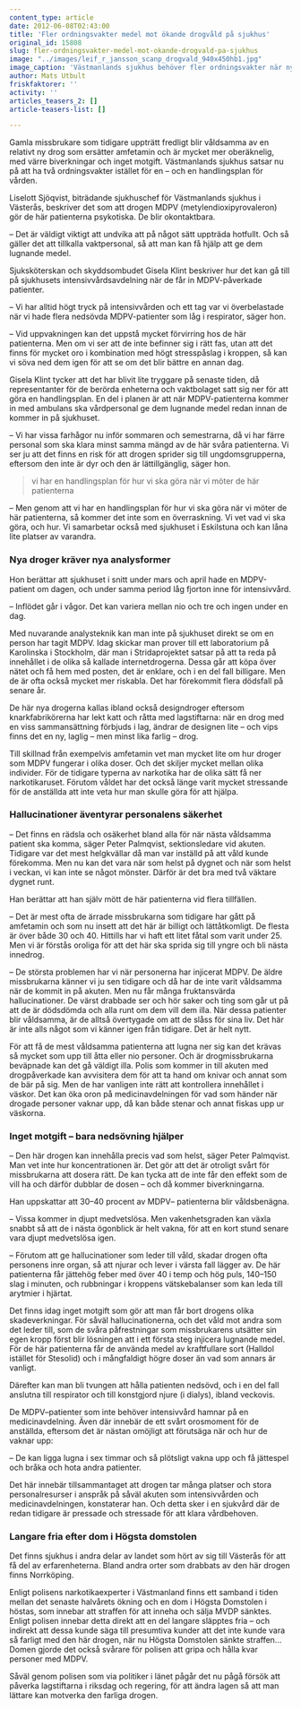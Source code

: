 ```yaml
---
content_type: article
date: 2012-06-08T02:43:00
title: 'Fler ordningsvakter medel mot ökande drogvåld på sjukhus'
original_id: 15808
slug: fler-ordningsvakter-medel-mot-okande-drogvald-pa-sjukhus
image: "../images/leif_r_jansson_scanp_drogvald_940x450hb1.jpg"
image_caption: 'Västmanlands sjukhus behöver fler ordningsvakter när ny drog skapar växande problem med våld på akuten. (Bilden är dock från akuten på Södersjukhuset i Stockholm). '
author: Mats Utbult
friskfaktorer: ''
activity: ''
articles_teasers_2: []
article-teasers-list: []

---
```


Gamla missbrukare som tidigare uppträtt fredligt blir våldsamma av en relativt ny drog som ersätter amfetamin och är mycket mer oberäknelig, med värre biverkningar och inget motgift. Västmanlands sjukhus satsar nu på att ha två ordningsvakter istället för en – och en handlingsplan för vården.

Liselott Sjöqvist, biträdande sjukhuschef för Västmanlands sjukhus i Västerås, beskriver det som att drogen MDPV (metylendioxipyrovaleron) gör de här patienterna psykotiska. De blir okontaktbara.

– Det är väldigt viktigt att undvika att på något sätt uppträda hotfullt. Och så gäller det att tillkalla vaktpersonal, så att man kan få hjälp att ge dem lugnande medel.

Sjuksköterskan och skyddsombudet Gisela Klint beskriver hur det kan gå till på sjukhusets intensivvårdsavdelning när de får in MDPV-påverkade patienter.

– Vi har alltid högt tryck på intensivvården och ett tag var vi överbelastade när vi hade flera nedsövda MDPV-patienter som låg i respirator, säger hon.

– Vid uppvakningen kan det uppstå mycket förvirring hos de här patienterna. Men om vi ser att de inte befinner sig i rätt fas, utan att det finns för mycket oro i kombination med högt stresspåslag i kroppen, så kan vi söva ned dem igen för att se om det blir bättre en annan dag.

Gisela Klint tycker att det har blivit lite tryggare på senaste tiden, då representanter för de berörda enheterna och vaktbolaget satt sig ner för att göra en handlingsplan. En del i planen är att när MDPV-patienterna kommer in med ambulans ska vårdpersonal ge dem lugnande medel redan innan de kommer in på sjukhuset.

– Vi har vissa farhågor nu inför sommaren och semestrarna, då vi har färre personal som ska klara minst samma mängd av de här svåra patienterna. Vi ser ju att det finns en risk för att drogen sprider sig till ungdomsgrupperna, eftersom den inte är dyr och den är lättillgänglig, säger hon.

> vi har en handlingsplan för hur vi ska göra när vi möter de här patienterna

– Men genom att vi har en handlingsplan för hur vi ska göra när vi möter de här patienterna, så kommer det inte som en överraskning. Vi vet vad vi ska göra, och hur. Vi samarbetar också med sjukhuset i Eskilstuna och kan låna lite platser av varandra.

### Nya droger kräver nya analysformer

Hon berättar att sjukhuset i snitt under mars och april hade en MDPV-patient om dagen, och under samma period låg fjorton inne för intensivvård.

– Inflödet går i vågor. Det kan variera mellan nio och tre och ingen under en dag.

Med nuvarande analysteknik kan man inte på sjukhuset direkt se om en person har tagit MDPV. Idag skickar man prover till ett laboratorium på Karolinska i Stockholm, där man i Stridaprojektet satsar på att ta reda på innehållet i de olika så kallade internetdrogerna. Dessa går att köpa över nätet och få hem med posten, det är enklare, och i en del fall billigare. Men de är ofta också mycket mer riskabla. Det har förekommit flera dödsfall på senare år.

De här nya drogerna kallas ibland också designdroger eftersom knarkfabrikörerna har lekt katt och råtta med lagstiftarna: när en drog med en viss sammansättning förbjuds i lag, ändrar de designen lite – och vips finns det en ny, laglig – men minst lika farlig – drog.

Till skillnad från exempelvis amfetamin vet man mycket lite om hur droger som MDPV fungerar i olika doser. Och det skiljer mycket mellan olika individer. För de tidigare typerna av narkotika har de olika sätt få ner narkotikaruset. Förutom våldet har det också länge varit mycket stressande för de anställda att inte veta hur man skulle göra för att hjälpa.

### Hallucinationer äventyrar personalens säkerhet

– Det finns en rädsla och osäkerhet bland alla för när nästa våldsamma patient ska komma, säger Peter Palmqvist, sektionsledare vid akuten. Tidigare var det mest helgkvällar då man var inställd på att våld kunde förekomma. Men nu kan det vara när som helst på dygnet och när som helst i veckan, vi kan inte se något mönster. Därför är det bra med två väktare dygnet runt.

Han berättar att han själv mött de här patienterna vid flera tillfällen.

– Det är mest ofta de ärrade missbrukarna som tidigare har gått på amfetamin och som nu insett att det här är billigt och lättåtkomligt. De flesta är över både 30 och 40. Hittills har vi haft ett litet fåtal som varit under 25. Men vi är förstås oroliga för att det här ska sprida sig till yngre och bli nästa innedrog.

– De största problemen har vi när personerna har injicerat MDPV. De äldre missbrukarna känner vi ju sen tidigare och då har de inte varit våldsamma när de kommit in på akuten. Men nu får många fruktansvärda hallucinationer. De värst drabbade ser och hör saker och ting som går ut på att de är dödsdömda och alla runt om dem vill dem illa. När dessa patienter blir våldsamma, är de alltså övertygade om att de slåss för sina liv. Det här är inte alls något som vi känner igen från tidigare. Det är helt nytt.

För att få de mest våldsamma patienterna att lugna ner sig kan det krävas så mycket som upp till åtta eller nio personer. Och är drogmissbrukarna beväpnade kan det gå väldigt illa. Polis som kommer in till akuten med drogpåverkade kan avvisitera dem för att ta hand om knivar och annat som de bär på sig. Men de har vanligen inte rätt att kontrollera innehållet i väskor. Det kan öka oron på medicinavdelningen för vad som händer när drogade personer vaknar upp, då kan både stenar och annat fiskas upp ur väskorna.

### Inget motgift – bara nedsövning hjälper

– Den här drogen kan innehålla precis vad som helst, säger Peter Palmqvist. Man vet inte hur koncentrationen är. Det gör att det är otroligt svårt för missbrukarna att dosera rätt. De kan tycka att de inte får den effekt som de vill ha och därför dubblar de dosen – och då kommer biverkningarna.

Han uppskattar att 30–40 procent av MDPV– patienterna blir våldsbenägna.

– Vissa kommer in djupt medvetslösa. Men vakenhetsgraden kan växla snabbt så att de i nästa ögonblick är helt vakna, för att en kort stund senare vara djupt medvetslösa igen.

– Förutom att ge hallucinationer som leder till våld, skadar drogen ofta personens inre organ, så att njurar och lever i värsta fall lägger av. De här patienterna får jättehög feber med över 40 i temp och hög puls, 140–150 slag i minuten, och rubbningar i kroppens vätskebalanser som kan leda till arytmier i hjärtat.

Det finns idag inget motgift som gör att man får bort drogens olika skadeverkningar. För såväl hallucinationerna, och det våld mot andra som det leder till, som de svåra påfrestningar som missbrukarens utsätter sin egen kropp först blir lösningen att i ett första steg injicera lugnande medel. För de här patienterna får de använda medel av kraftfullare sort (Halldol istället för Stesolid) och i mångfaldigt högre doser än vad som annars är vanligt.

Därefter kan man bli tvungen att hålla patienten nedsövd, och i en del fall anslutna till respirator och till konstgjord njure (i dialys), ibland veckovis.

De MDPV–patienter som inte behöver intensivvård hamnar på en medicinavdelning. Även där innebär de ett svårt orosmoment för de anställda, eftersom det är nästan omöjligt att förutsäga när och hur de vaknar upp:

– De kan ligga lugna i sex timmar och så plötsligt vakna upp och få jättespel och bråka och hota andra patienter.

Det här innebär tillsammantaget att drogen tar många platser och stora personalresurser i anspråk på såväl akuten som intensivvården och medicinavdelningen, konstaterar han. Och detta sker i en sjukvård där de redan tidigare är pressade och stressade för att klara vårdbehoven.

### Langare fria efter dom i Högsta domstolen

Det finns sjukhus i andra delar av landet som hört av sig till Västerås för att få del av erfarenheterna. Bland andra orter som drabbats av den här drogen finns Norrköping.

Enligt polisens narkotikaexperter i Västmanland finns ett samband i tiden mellan det senaste halvårets ökning och en dom i Högsta Domstolen i höstas, som innebar att straffen för att inneha och sälja MVDP sänktes. Enligt polisen innebar detta direkt att en del langare släpptes fria – och indirekt att dessa kunde säga till presumtiva kunder att det inte kunde vara så farligt med den här drogen, när nu Högsta Domstolen sänkte straffen… Domen gjorde det också svårare för polisen att gripa och hålla kvar personer med MDPV.

Såväl genom polisen som via politiker i länet pågår det nu pågå försök att påverka lagstiftarna i riksdag och regering, för att ändra lagen så att man lättare kan motverka den farliga drogen.

